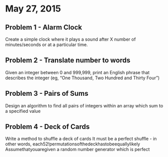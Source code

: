 <h1>May 27, 2015</h1>
<h2>Problem 1 - Alarm Clock</h2>
<p>Create a simple clock where it plays a sound after X number of minutes/seconds or at a particular time.</p>

<h2>Problem 2 - Translate number to words</h2>
<p>Given an integer between 0 and 999,999, print an English phrase that describes the integer (eg, “One Thousand, Two Hundred and Thirty Four”)</p>

<h2>Problem 3 - Pairs of Sums</h2>
<p>Design an algorithm to find all pairs of integers within an array which sum to a specified value</p>

<h2>Problem 4 - Deck of Cards</h2>
<p>Write a method to shuffle a deck of cards It must be a perfect shuffle - in other words, each52!permutationsofthedeckhastobeequallylikely Assumethatyouaregiven a random number generator which is perfect</p>